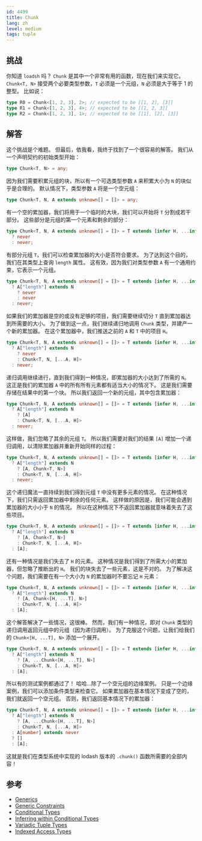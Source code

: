 ```yaml
---
id: 4499
title: Chunk
lang: zh
level: medium
tags: tuple
---
```


## 挑战

你知道 `loadsh` 吗？
`Chunk` 是其中一个非常有用的函数，现在我们来实现它。
`Chunk<T, N>` 接受两个必要类型参数，`T` 必须是一个元组，`N` 必须是大于等于 1 的整型。
比如说：

```typescript
type R0 = Chunk<[1, 2, 3], 2>; // expected to be [[1, 2], [3]]
type R1 = Chunk<[1, 2, 3], 4>; // expected to be [[1, 2, 3]]
type R2 = Chunk<[1, 2, 3], 1>; // expected to be [[1], [2], [3]]
```

## 解答

这个挑战是个难题。
但最后，依我看，我终于找到了一个很容易的解答。
我们从一个声明契约的初始类型开始：

```typescript
type Chunk<T, N> = any;
```

因为我们需要积累元组的块，所以有一个可选类型参数 `A` 来积累大小为 `N` 的块似乎是合理的。
默认情况下，类型参数 `A` 将是一个空元组：

```typescript
type Chunk<T, N, A extends unknown[] = []> = any;
```

有一个空的累加器，我们将用于一个临时的大块，我们可以开始将 `T` 分割成若干部分。
这些部分是元组的第一个元素和剩余的部分：

```typescript
type Chunk<T, N, A extends unknown[] = []> = T extends [infer H, ...infer T]
  ? never
  : never;
```

有部分元组 `T`，我们可以检查累加器的大小是否符合要求。
为了达到这个目的，我们在其类型上查询 `length` 属性。
这有效，因为我们对类型参数 `A` 有一个通用约束，它表示一个元组。

```typescript
type Chunk<T, N, A extends unknown[] = []> = T extends [infer H, ...infer T]
  ? A["length"] extends N
    ? never
    : never
  : never;
```

如果我们的累加器是空的或没有足够的项目，我们需要继续切分 `T` 直到累加器达到所需要的大小。
为了做到这一点，我们继续递归地调用 `Chunk` 类型，并建产一个新的累加器。
在这个累加器中，我们推送之前的 `A` 和 `T` 中的项目 `H`。

```typescript
type Chunk<T, N, A extends unknown[] = []> = T extends [infer H, ...infer T]
  ? A["length"] extends N
    ? never
    : Chunk<T, N, [...A, H]>
  : never;
```

递归调用继续进行，直到我们得到一种情况，即累加器的大小达到了所需的 `N`。
这正是我们的累加器 `A` 中的所有所有元素都有适当大小的情况下。
这是我们需要存储在结果中的第一个块。
所以我们返回一个新的元组，其中包含累加器：

```typescript
type Chunk<T, N, A extends unknown[] = []> = T extends [infer H, ...infer T]
  ? A["length"] extends N
    ? [A]
    : Chunk<T, N, [...A, H]>
  : never;
```

这样做，我们忽略了其余的元组 `T`。
所以我们需要对我们的结果 `[A]` 增加一个递归调用，以清除累加器并重新开始同样的过程：

```typescript
type Chunk<T, N, A extends unknown[] = []> = T extends [infer H, ...infer T]
  ? A["length"] extends N
    ? [A, Chunk<T, N>]
    : Chunk<T, N, [...A, H]>
  : never;
```

这个递归魔法一直持续到我们得到元组 `T` 中没有更多元素的情况。
在这种情况下，我们只需返回累加器中剩余的任何元素。
这样做的原因是，我们可能会遇到累加器的大小小于 `N` 的情况。
所以在这种情况下不返回累加器就意味着失去了这些项目。

```typescript
type Chunk<T, N, A extends unknown[] = []> = T extends [infer H, ...infer T]
  ? A["length"] extends N
    ? [A, Chunk<T, N>]
    : Chunk<T, N, [...A, H]>
  : [A];
```

还有一种情况是我们失去了 `H` 的元素。
这种情况是我们得到了所需大小的累加器，但忽略了推断出的 `H`。
我们的块失去了一些元素，这是不对的。
为了解决这个问题，我们需要在有一个大小为 `N` 的累加器时不要忘记 `H` 元素：

```typescript
type Chunk<T, N, A extends unknown[] = []> = T extends [infer H, ...infer T]
  ? A["length"] extends N
    ? [A, Chunk<[H, ...T], N>]
    : Chunk<T, N, [...A, H]>
  : [A];
```

这个解答解决了一些情况，这很棒。
然而，我们有一种情况，即对 `Chunk` 类型的递归调用返回元组中的元组（因为递归调用）。
为了克服这个问题，让我们给我们的 `Chunk<[H, ...T], N>` 添加一个展开。

```typescript
type Chunk<T, N, A extends unknown[] = []> = T extends [infer H, ...infer T]
  ? A["length"] extends N
    ? [A, ...Chunk<[H, ...T], N>]
    : Chunk<T, N, [...A, H]>
  : [A];
```

所以有的测试案例都通过了！
哈哈...除了一个空元组的边缘案例。
只是一个边缘案例，我们可以添加条件类型来检查它。
如果累加器在基本情况下变成了空的，我们就返回一个空元组。
否则，我们返回基本情况下的累加器：

```typescript
type Chunk<T, N, A extends unknown[] = []> = T extends [infer H, ...infer T]
  ? A["length"] extends N
    ? [A, ...Chunk<[H, ...T], N>]
    : Chunk<T, N, [...A, H]>
  : A[number] extends never
  ? []
  : [A];
```

这就是我们在类型系统中实现的 lodash 版本的 `.chunk()` 函数所需要的全部内容！

## 参考

- [Generics](https://www.typescriptlang.org/docs/handbook/2/generics.html)
- [Generic Constraints](https://www.typescriptlang.org/docs/handbook/2/generics.html#generic-constraints)
- [Conditional Types](https://www.typescriptlang.org/docs/handbook/2/conditional-types.html)
- [Inferring within Conditional Types](https://www.typescriptlang.org/docs/handbook/2/conditional-types.html#inferring-within-conditional-types)
- [Variadic Tuple Types](https://www.typescriptlang.org/docs/handbook/release-notes/typescript-4-0.html#variadic-tuple-types)
- [Indexed Access Types](https://www.typescriptlang.org/docs/handbook/2/indexed-access-types.html)
